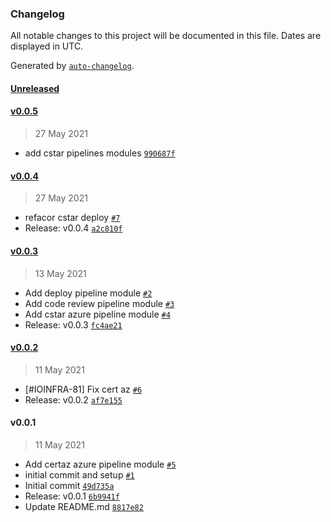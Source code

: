 ### Changelog

All notable changes to this project will be documented in this file. Dates are displayed in UTC.

Generated by [`auto-changelog`](https://github.com/CookPete/auto-changelog).

#### [Unreleased](https://github.com/pagopa/azuredevops-tf-modules/compare/v0.0.5...HEAD)

#### [v0.0.5](https://github.com/pagopa/azuredevops-tf-modules/compare/v0.0.4...v0.0.5)

> 27 May 2021

- add cstar pipelines modules [`990687f`](https://github.com/pagopa/azuredevops-tf-modules/commit/990687ffd12b7dce2c778faa2ac0099e06344caf)

#### [v0.0.4](https://github.com/pagopa/azuredevops-tf-modules/compare/v0.0.3...v0.0.4)

> 27 May 2021

- refacor cstar deploy [`#7`](https://github.com/pagopa/azuredevops-tf-modules/pull/7)
- Release: v0.0.4 [`a2c810f`](https://github.com/pagopa/azuredevops-tf-modules/commit/a2c810f7094ec0de94e00bbc813bf9f557c0211b)

#### [v0.0.3](https://github.com/pagopa/azuredevops-tf-modules/compare/v0.0.2...v0.0.3)

> 13 May 2021

- Add deploy pipeline module [`#2`](https://github.com/pagopa/azuredevops-tf-modules/pull/2)
- Add code review pipeline module [`#3`](https://github.com/pagopa/azuredevops-tf-modules/pull/3)
- Add cstar azure pipeline module [`#4`](https://github.com/pagopa/azuredevops-tf-modules/pull/4)
- Release: v0.0.3 [`fc4ae21`](https://github.com/pagopa/azuredevops-tf-modules/commit/fc4ae217b324cace9387e8328b974a8699bcbb52)

#### [v0.0.2](https://github.com/pagopa/azuredevops-tf-modules/compare/v0.0.1...v0.0.2)

> 11 May 2021

- [#IOINFRA-81] Fix cert az [`#6`](https://github.com/pagopa/azuredevops-tf-modules/pull/6)
- Release: v0.0.2 [`af7e155`](https://github.com/pagopa/azuredevops-tf-modules/commit/af7e1551c708e9465757e99988b3e4ee3d7442b6)

#### v0.0.1

> 11 May 2021

- Add certaz azure pipeline module [`#5`](https://github.com/pagopa/azuredevops-tf-modules/pull/5)
- initial commit and setup [`#1`](https://github.com/pagopa/azuredevops-tf-modules/pull/1)
- Initial commit [`49d735a`](https://github.com/pagopa/azuredevops-tf-modules/commit/49d735a7b39aacea4e70e107ed98b94aba49a4a5)
- Release: v0.0.1 [`6b9941f`](https://github.com/pagopa/azuredevops-tf-modules/commit/6b9941f8615020b0562c6d9b31e15da87facc8d6)
- Update README.md [`8817e82`](https://github.com/pagopa/azuredevops-tf-modules/commit/8817e82c61e596d4a433a8acefdc825d2cdfd0b7)
